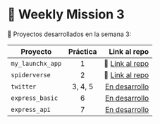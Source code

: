 # 📅 Weekly Mission 3


📂 Proyectos desarrollados en la semana 3:

| Proyecto | Práctica | Link al repo |
| ------------- |:-------------:| -----:|
|`my_launchx_app`|1|:link: [Link al repo](https://github.com/BrandLop/my_launchx_app)|
|`spiderverse`|2|:link: [Link al repo](https://github.com/BrandLop/spiderverse)|
|`twitter`|3, 4, 5|[En desarrollo]()|
|`express_basic`|6|[En desarrollo]()|
|`express_api`|7|[En desarrollo]()|
